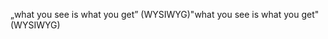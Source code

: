 <span data-ttu-id="e2b58-101">„what you see is what you get” (WYSIWYG)</span><span class="sxs-lookup"><span data-stu-id="e2b58-101">"what you see is what you get" (WYSIWYG)</span></span>